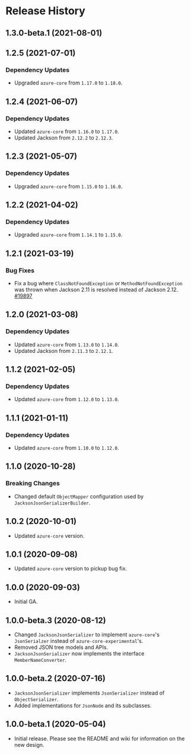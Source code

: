 # Release History

## 1.3.0-beta.1 (2021-08-01)


## 1.2.5 (2021-07-01)

### Dependency Updates

- Upgraded `azure-core` from `1.17.0` to `1.18.0`.

## 1.2.4 (2021-06-07)

### Dependency Updates

- Updated `azure-core` from `1.16.0` to `1.17.0`.
- Updated Jackson from `2.12.2` to `2.12.3`.

## 1.2.3 (2021-05-07)

### Dependency Updates

- Upgraded `azure-core` from `1.15.0` to `1.16.0`.

## 1.2.2 (2021-04-02)

### Dependency Updates

- Upgraded `azure-core` from `1.14.1` to `1.15.0`.

## 1.2.1 (2021-03-19)

### Bug Fixes

- Fix a bug where `ClassNotFoundException` or `MethodNotFoundException` was thrown when Jackson 2.11 is resolved
  instead of Jackson 2.12. [#19897](https://github.com/Azure/azure-sdk-for-java/issues/19897)

## 1.2.0 (2021-03-08)

### Dependency Updates

- Updated `azure-core` from `1.13.0` to `1.14.0`.
- Updated Jackson from `2.11.3` to `2.12.1`.

## 1.1.2 (2021-02-05)

### Dependency Updates

- Updated `azure-core` from `1.12.0` to `1.13.0`.

## 1.1.1 (2021-01-11)

### Dependency Updates

- Updated `azure-core` from `1.10.0` to `1.12.0`.

## 1.1.0 (2020-10-28)

### Breaking Changes

- Changed default `ObjectMapper` configuration used by `JacksonJsonSerializerBuilder`.

## 1.0.2 (2020-10-01)

- Updated `azure-core` version.

## 1.0.1 (2020-09-08)

- Updated `azure-core` version to pickup bug fix.

## 1.0.0 (2020-09-03)

- Initial GA.

## 1.0.0-beta.3 (2020-08-12)

- Changed `JacksonJsonSerializer` to implement `azure-core`'s `JsonSerialzer` instead of `azure-core-experimental`'s.
- Removed JSON tree models and APIs.
- `JacksonJsonSerializer` now implements the interface `MemberNameConverter`.

## 1.0.0-beta.2 (2020-07-16)

- `JacksonJsonSerializer` implements `JsonSerializer` instead of `ObjectSerializer`.
- Added implementations for `JsonNode` and its subclasses.

## 1.0.0-beta.1 (2020-05-04)

- Initial release. Please see the README and wiki for information on the new design.
